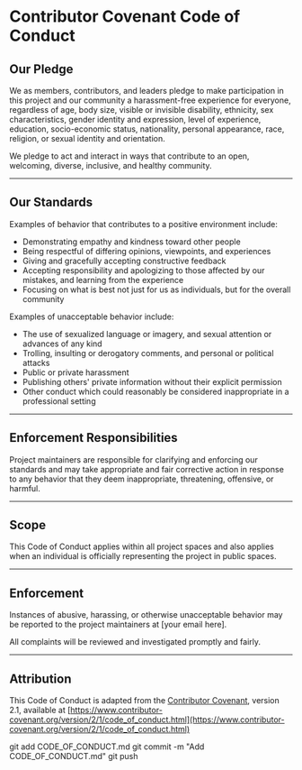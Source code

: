 # Contributor Covenant Code of Conduct

## Our Pledge

We as members, contributors, and leaders pledge to make participation in this project and our community a harassment-free experience for everyone, regardless of age, body size, visible or invisible disability, ethnicity, sex characteristics, gender identity and expression, level of experience, education, socio-economic status, nationality, personal appearance, race, religion, or sexual identity and orientation.

We pledge to act and interact in ways that contribute to an open, welcoming, diverse, inclusive, and healthy community.

---

## Our Standards

Examples of behavior that contributes to a positive environment include:

- Demonstrating empathy and kindness toward other people
- Being respectful of differing opinions, viewpoints, and experiences
- Giving and gracefully accepting constructive feedback
- Accepting responsibility and apologizing to those affected by our mistakes, and learning from the experience
- Focusing on what is best not just for us as individuals, but for the overall community

Examples of unacceptable behavior include:

- The use of sexualized language or imagery, and sexual attention or advances of any kind
- Trolling, insulting or derogatory comments, and personal or political attacks
- Public or private harassment
- Publishing others' private information without their explicit permission
- Other conduct which could reasonably be considered inappropriate in a professional setting

---

## Enforcement Responsibilities

Project maintainers are responsible for clarifying and enforcing our standards and may take appropriate and fair corrective action in response to any behavior that they deem inappropriate, threatening, offensive, or harmful.

---

## Scope

This Code of Conduct applies within all project spaces and also applies when an individual is officially representing the project in public spaces.

---

## Enforcement

Instances of abusive, harassing, or otherwise unacceptable behavior may be reported to the project maintainers at [your email here].

All complaints will be reviewed and investigated promptly and fairly.

---

## Attribution

This Code of Conduct is adapted from the [Contributor Covenant][homepage], version 2.1, available at [https://www.contributor-covenant.org/version/2/1/code_of_conduct.html](https://www.contributor-covenant.org/version/2/1/code_of_conduct.html)

[homepage]: https://www.contributor-covenant.org

git add CODE_OF_CONDUCT.md
git commit -m "Add CODE_OF_CONDUCT.md"
git push
